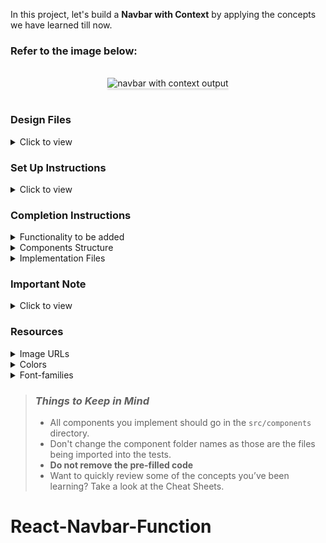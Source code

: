 In this project, let's build a **Navbar with Context** by applying the concepts we have learned till now.

### Refer to the image below:

<br/>
<div style="text-align: center;">
    <img src="https://assets.ccbp.in/frontend/content/react-js/navbar-with-context-output.gif" alt="navbar with context output" style="max-width:70%;box-shadow:0 2.8px 2.2px rgba(0, 0, 0, 0.12)">
</div>
<br/>

### Design Files

<details>
<summary>Click to view</summary>

- [Extra Small (Size < 576px) and Small (Size >= 576px) - Home](https://assets.ccbp.in/frontend/content/react-js/navbar-with-context-home-sm-outputs.png)
- [Extra Small (Size < 576px) and Small (Size >= 576px) - About](https://assets.ccbp.in/frontend/content/react-js/navbar-with-context-about-sm-outputs.png)
- [Extra Small (Size < 576px) and Small (Size >= 576px) - Not Found](https://assets.ccbp.in/frontend/content/react-js/navbar-with-context-not-found-sm-outputs.png)
- [Medium (Size >= 768px), Large (Size >= 992px) and Extra Large (Size >= 1200px) - Home Light Theme](https://assets.ccbp.in/frontend/content/react-js/navbar-with-context-home-light-theme-lg-output.png)
- [Medium (Size >= 768px), Large (Size >= 992px) and Extra Large (Size >= 1200px) - Home Dark Theme](https://assets.ccbp.in/frontend/content/react-js/navbar-with-context-home-dark-theme-lg-output.png)
- [Medium (Size >= 768px), Large (Size >= 992px) and Extra Large (Size >= 1200px) - About Light Theme](https://assets.ccbp.in/frontend/content/react-js/navbar-with-context-about-light-theme-lg-output.png)
- [Medium (Size >= 768px), Large (Size >= 992px) and Extra Large (Size >= 1200px) - About Dark Theme](https://assets.ccbp.in/frontend/content/react-js/navbar-with-context-about-dark-theme-lg-output.png)
- [Medium (Size >= 768px), Large (Size >= 992px) and Extra Large (Size >= 1200px) - Not Found Light Theme](https://assets.ccbp.in/frontend/content/react-js/navbar-with-context-not-found-light-theme-lg-output.png)
- [Medium (Size >= 768px), Large (Size >= 992px) and Extra Large (Size >= 1200px) - Not Found Dark Theme](https://assets.ccbp.in/frontend/content/react-js/navbar-with-context-not-found-dark-theme-lg-output.png)

</details>

### Set Up Instructions

<details>
<summary>Click to view</summary>

- Download dependencies by running `npm install`
- Start up the app using `npm start`
</details>

### Completion Instructions

<details>
<summary>Functionality to be added</summary>
<br/>

The app must have the following functionalities

- Initially, the app should consists of light theme
- When the dark theme image is clicked in the respective route
  - The dark theme image should be changed to light theme image
  - The app should be changed to dark mode
- when the light theme image is clicked in the Respective route
  - The light theme image should be changed to dark theme image
  - The app should be changed to light mode
- The Theme Context has an object as a value with the following properties
  - `isDarkTheme` - this key is used to change the theme
  - `toggleTheme` - this method is used to update the value of the `isDarkTheme`
- When an undefined path is provided in the URL then the page should navigate to the NotFound Route

</details>

<details>
<summary>Components Structure</summary>

<br/>
<div style="text-align: center;">
    <img src="https://assets.ccbp.in/frontend/content/react-js/navbar-with-context-component-structure-breakdown-home.png" alt="component structure breakdown Home" style="max-width:100%;box-shadow:0 2.8px 2.2px rgba(0, 0, 0, 0.12)">
</div>
<br/>
<div style="text-align: center;">
    <img src="https://assets.ccbp.in/frontend/content/react-js/navbar-with-context-component-structure-breakdown-about.png" alt="component structure breakdown About" style="max-width:100%;box-shadow:0 2.8px 2.2px rgba(0, 0, 0, 0.12)">
</div>
<br/>

</details>

<details>
<summary>Implementation Files</summary>
<br/>

Use these files to complete the implementation:

- `src/App.js`
- `src/components/Home/index.js`
- `src/components/Home/index.css`
- `src/components/About/index.js`
- `src/components/About/index.css`
- `src/components/Navbar/index.js`
- `src/components/Navbar/index.css`
- `src/components/NotFound/index.css`
- `src/components/NotFound/index.js`

</details>

### Important Note

<details>
<summary>Click to view</summary>

<br/>

**The following instructions are required for the tests to pass**

- The **Home** image for light theme and dark theme should have the alt attribute value as `home`
- The **About** image for light theme and dark theme should have the alt attribute value as `about`
- The **Website Logo** image for light theme and dark theme should have the alt attribute value as `website logo`
- The **Theme** image for light theme and dark theme should have the alt attribute value as `theme`
- The Theme button should have the testid as `theme`

</details>

### Resources

<details>
<summary>Image URLs</summary>

- [https://assets.ccbp.in/frontend/react-js/home-light-img.png](https://assets.ccbp.in/frontend/react-js/home-light-img.png)

- [https://assets.ccbp.in/frontend/react-js/home-dark-img.png](https://assets.ccbp.in/frontend/react-js/home-dark-img.png)

- [https://assets.ccbp.in/frontend/react-js/about-light-img.png](https://assets.ccbp.in/frontend/react-js/about-light-img.png)

- [https://assets.ccbp.in/frontend/react-js/about-dark-img.png](https://assets.ccbp.in/frontend/react-js/about-dark-img.png)

- [https://assets.ccbp.in/frontend/react-js/website-logo-light-theme-img.png](https://assets.ccbp.in/frontend/react-js/website-logo-light-theme-img.png)

- [https://assets.ccbp.in/frontend/react-js/website-logo-dark-theme-img.png](https://assets.ccbp.in/frontend/react-js/website-logo-dark-theme-img.png)

- [https://assets.ccbp.in/frontend/react-js/light-theme-img.png](https://assets.ccbp.in/frontend/react-js/light-theme-img.png)

- [https://assets.ccbp.in/frontend/react-js/dark-theme-img.png](https://assets.ccbp.in/frontend/react-js/dark-theme-img.png)

- [https://assets.ccbp.in/frontend/react-js/not-found-img.png](https://assets.ccbp.in/frontend/react-js/not-found-img.png) alt should be **not found**

</details>

<details>
<summary>Colors</summary>

<br/>

<div style="background-color: #000000; width: 150px; padding: 10px; color: white">Hex: #000000</div>
<div style="background-color: #ffffff; width: 150px; padding: 10px; color: black">Hex: #ffffff</div>
<div style="background-color: #1e293b; width: 150px; padding: 10px; color: white">Hex: #1e293b</div>
<div style="background-color: #333333; width: 150px; padding: 10px; color: white">Hex: #333333</div>
<div style="background-color: #dcdcdc; width: 150px; padding: 10px; color: black">Hex: #dcdcdc</div>
<div style="background-color: #171f46; width: 150px; padding: 10px; color: white">Hex: #171f46</div>
<div style="background-color: #334155; width: 150px; padding: 10px; color: white">Hex: #334155</div>
<div style="background-color: #64748b; width: 150px; padding: 10px; color: white">Hex: #64748b</div>
<div style="background-color: #f8fafc; width: 150px; padding: 10px; color: black">Hex: #f8fafc</div>

</details>

<details>
<summary>Font-families</summary>

- Roboto

</details>

> ### _Things to Keep in Mind_
>
> - All components you implement should go in the `src/components` directory.
> - Don't change the component folder names as those are the files being imported into the tests.
> - **Do not remove the pre-filled code**
> - Want to quickly review some of the concepts you’ve been learning? Take a look at the Cheat Sheets.
# React-Navbar-Function
